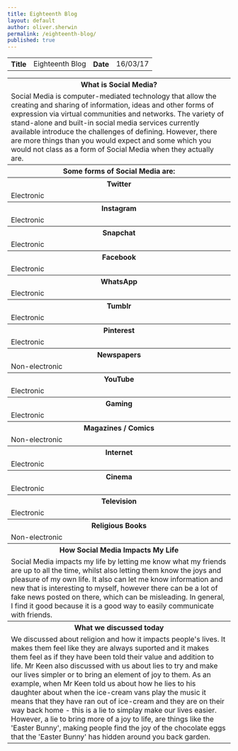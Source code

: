 ```yaml
---
title: Eighteenth Blog
layout: default
author: oliver.sherwin
permalink: /eighteenth-blog/
published: true
---
```

<table>
  <tbody>
    <tr>
      <th>Title</th>
      <td>Eighteenth Blog</td>
      <th>Date</th>
      <td>16/03/17</td>
    </tr>
  </tbody>
</table>

<table>
  <tr>
    <th>What is Social Media?</th>
  </tr>
  <tr>
    <td>Social Media is computer-mediated technology that allow the creating and sharing of information, ideas and other forms of expression via virtual communities and networks. The variety of stand-alone and built-in social media services currently available introduce the challenges of defining. However, there are more things than you would expect and some which you would not class as a form of Social Media when they actually are. </td>
  </tr>
  <tr>
    <th>Some forms of Social Media are:</th>
  </tr>
  <tr>
    <th>Twitter</th>
  </tr>
  <tr>
  <td>Electronic</td>
  </tr>
  <tr>
    <th>Instagram</th>
  </tr>
  <tr>
  <td>Electronic</td>
  </tr>
  <tr>
    <th>Snapchat</th>
  </tr>
  <tr>
  <td>Electronic</td>
  </tr>
  <tr>
    <th>Facebook</th>
  </tr>
  <tr>
  <td>Electronic</td>
  </tr>
  <tr>
    <th>WhatsApp</th>
  </tr>
  <tr>
  <td>Electronic</td>
  </tr>
  <tr>
    <th>Tumblr</th>
  </tr>
  <tr>
  <td>Electronic</td>
  </tr>
  <tr>
    <th>Pinterest</th>
  </tr>
  <tr>
  <td>Electronic</td>
  </tr>
  <tr>
    <th>Newspapers</th>
  </tr>
  <tr>
  <td>Non-electronic</td>
  </tr>
  <tr>
    <th>YouTube</th>
  </tr>
  <tr>
  <td>Electronic</td>
  </tr>
  <tr>
    <th>Gaming</th>
  </tr>
  <tr>
  <td>Electronic</td>
  </tr>
  <tr>
    <th>Magazines / Comics</th>
  </tr>
  <tr>
  <td>Non-electronic</td>
  </tr>
  <tr>
    <th>Internet</th>
  </tr>
  <tr>
  <td>Electronic</td>
  </tr>
  <tr>
    <th>Cinema</th>
  </tr>
  <tr>
  <td>Electronic</td>
  </tr>
  <tr>
    <th>Television</th>
  </tr>
  <tr>
  <td>Electronic</td>
  </tr>
  <tr>
  <th>Religious Books</th>
  </tr>
  <tr>
  <td>Non-electronic</td>
  <tr>
    <th>How Social Media Impacts My Life</th>
  </tr>
  <tr>
    <td>Social Media impacts my life by letting me know what my friends are up to all the time, whilst also letting them know the joys and pleasure of my own life. It also can let me know information and new that is interesting to myself, however there can be a lot of fake news posted on there, which can be misleading. In general, I find it good because it is a good way to easily communicate with friends.</td>
  </tr>
  <tr>
  <th>What we discussed today</th>
  </tr>
  <tr>
  <td>We discussed about religion and how it impacts people's lives. It makes them feel like they are always suported and it makes them feel as if they have been told their value and addition to life. Mr Keen also discussed with us about lies to try and make our lives simpler or to bring an element of joy to them. As an example, when Mr Keen told us about how he lies to his daughter about when the ice-cream vans play the music it means that they have ran out of ice-cream and they are on their way back home - this is a lie to simplay make our lives easier. However, a lie to bring more of a joy to life, are things like the 'Easter Bunny', making people find the joy of the chocolate eggs that the 'Easter Bunny' has hidden around you back garden.</td>
</tr>
</table>



